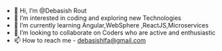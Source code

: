 - 👋 Hi, I’m @Debasish Rout
- 👀 I’m interested in coding and exploring new Technologies
- 🌱 I’m currently learning Angular,WebSphere ,ReactJS,Microservices
- 💞️ I’m looking to collaborate on Coders who are active and enthusiastic
- 📫 How to reach me - debasishlfa@gmail.com

<!---
DebasishHJavaKing/DebasishHJavaKing is a ✨ special ✨ repository because its `README.md` (this file) appears on your GitHub profile.
You can click the Preview link to take a look at your changes.
--->
